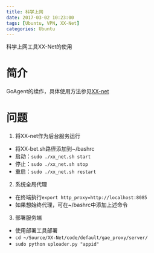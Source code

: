 ```yaml
---
title: 科学上网
date: 2017-03-02 10:23:00
tags: [Ubuntu, VPN, XX-Net]
categories: Ubuntu
---
```


科学上网工具XX-Net的使用
<!-- more -->

# 简介

GoAgent的续作，具体使用方法参见[XX-net](https://github.com/XX-net/XX-Net)

# 问题

1. 将XX-net作为后台服务运行

  - 将XX-bet.sh路径添加到~/bashrc
  - 启动：`sudo ./xx_net.sh start`
  - 停止：`sudo ./xx_net.sh stop`
  - 重启：`sudo ./xx_net.sh restart`

2. 系统全局代理

  - 在终端执行`export http_proxy=http://localhost:8085`
  - 如果想始终代理，可在~/bashrc中添加上述命令

3. 部署服务端

  - 使用部署工具部署
  - `cd ~/Source/XX-Net/code/default/gae_proxy/server/`
  - `sudo python uploader.py "appid"`